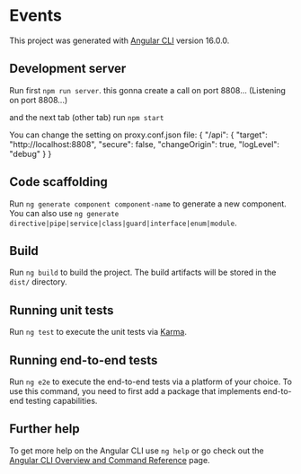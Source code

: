 # Events

This project was generated with [Angular CLI](https://github.com/angular/angular-cli) version 16.0.0.

## Development server

Run first `npm run server`. this gonna create a call  on port 8808... (Listening on port 8808...)

and the next tab (other tab) run `npm start`
 
 You can change the setting on proxy.conf.json file:
{
  "/api": {
    "target": "http://localhost:8808",
    "secure": false,
    "changeOrigin": true,
     "logLevel": "debug"
  }
}


## Code scaffolding

Run `ng generate component component-name` to generate a new component. You can also use `ng generate directive|pipe|service|class|guard|interface|enum|module`.

## Build

Run `ng build` to build the project. The build artifacts will be stored in the `dist/` directory.

## Running unit tests

Run `ng test` to execute the unit tests via [Karma](https://karma-runner.github.io).

## Running end-to-end tests

Run `ng e2e` to execute the end-to-end tests via a platform of your choice. To use this command, you need to first add a package that implements end-to-end testing capabilities.

## Further help

To get more help on the Angular CLI use `ng help` or go check out the [Angular CLI Overview and Command Reference](https://angular.io/cli) page.
